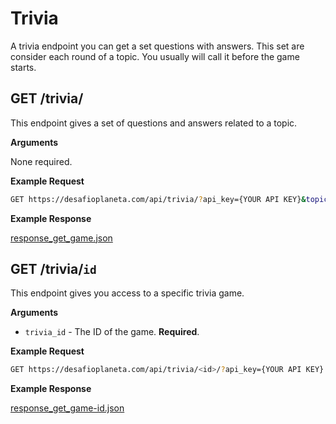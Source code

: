 # Trivia

A trivia endpoint you can get a set questions with answers. This set are consider each round of a topic. You usually will call it before the game starts.


GET /trivia/
---

This endpoint gives a set of questions and answers related to a topic.

**Arguments**

None required.

**Example Request**

```bash
GET https://desafioplaneta.com/api/trivia/?api_key={YOUR API KEY}&topic_id={YOUR TOPIC ID}
```

**Example Response**

[response_get_game.json](responses/response_get_trivia.json)


GET /trivia/`id`
---

This endpoint gives you access to a specific trivia game.

**Arguments**

* `trivia_id` - The ID of the game. **Required**.

**Example Request**

```bash
GET https://desafioplaneta.com/api/trivia/<id>/?api_key={YOUR API KEY}
```

**Example Response**

[response_get_game-id.json](responses/response_get_trivia-id.json)